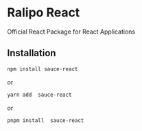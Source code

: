 # Ralipo React

Official React Package for React Applications

## Installation

```sh
npm install sauce-react
```

or

```sh
yarn add  sauce-react
```

or

```sh
pnpm install  sauce-react
```
